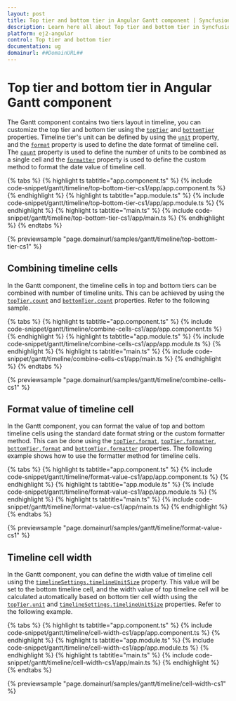 ```yaml
---
layout: post
title: Top tier and bottom tier in Angular Gantt component | Syncfusion
description: Learn here all about Top tier and bottom tier in Syncfusion Angular Gantt component of Syncfusion Essential JS 2 and more.
platform: ej2-angular
control: Top tier and bottom tier 
documentation: ug
domainurl: ##DomainURL##
---
```


# Top tier and bottom tier in Angular Gantt component

The Gantt component contains two tiers layout in timeline, you can customize the top tier and bottom tier using the [`topTier`](https://ej2.syncfusion.com/angular/documentation/api/gantt/timelineSettings/#toptier) and [`bottomTier`](https://ej2.syncfusion.com/angular/documentation/api/gantt/timelineSettings/#bottomtier) properties. Timeline tier's unit can be defined by using the [`unit`](https://ej2.syncfusion.com/angular/documentation/api/gantt/timelineTierSettings/#unit) property, and the [`format`](https://ej2.syncfusion.com/angular/documentation/api/gantt/timelineTierSettings/#format) property is used to define the date format of timeline cell. The [`count`](https://ej2.syncfusion.com/angular/documentation/api/gantt/timelineTierSettings/#count) property is used to define the number of units to be combined as a single cell and the [`formatter`](https://ej2.syncfusion.com/angular/documentation/api/gantt/timelineTierSettings/#formatter) property is used to define the custom method to format the date value of timeline cell.

{% tabs %}
{% highlight ts tabtitle="app.component.ts" %}
{% include code-snippet/gantt/timeline/top-bottom-tier-cs1/app/app.component.ts %}
{% endhighlight %}
{% highlight ts tabtitle="app.module.ts" %}
{% include code-snippet/gantt/timeline/top-bottom-tier-cs1/app/app.module.ts %}
{% endhighlight %}
{% highlight ts tabtitle="main.ts" %}
{% include code-snippet/gantt/timeline/top-bottom-tier-cs1/app/main.ts %}
{% endhighlight %}
{% endtabs %}
  
{% previewsample "page.domainurl/samples/gantt/timeline/top-bottom-tier-cs1" %}

## Combining timeline cells

In the Gantt component, the timeline cells in top and bottom tiers can be combined with number of timeline units. This can be achieved by using the [`topTier.count`](https://ej2.syncfusion.com/angular/documentation/api/gantt/timelineTierSettings/#count) and [`bottomTier.count`](https://ej2.syncfusion.com/angular/documentation/api/gantt/timelineTierSettings/#count) properties. Refer to the following sample.

{% tabs %}
{% highlight ts tabtitle="app.component.ts" %}
{% include code-snippet/gantt/timeline/combine-cells-cs1/app/app.component.ts %}
{% endhighlight %}
{% highlight ts tabtitle="app.module.ts" %}
{% include code-snippet/gantt/timeline/combine-cells-cs1/app/app.module.ts %}
{% endhighlight %}
{% highlight ts tabtitle="main.ts" %}
{% include code-snippet/gantt/timeline/combine-cells-cs1/app/main.ts %}
{% endhighlight %}
{% endtabs %}
  
{% previewsample "page.domainurl/samples/gantt/timeline/combine-cells-cs1" %}

## Format value of timeline cell

In the Gantt component, you can format the value of top and bottom timeline cells using the standard date format string or the custom formatter method. This can be done using the [`topTier.format`](https://ej2.syncfusion.com/angular/documentation/api/gantt/timelineTierSettings/#format), [`topTier.formatter`](https://ej2.syncfusion.com/angular/documentation/api/gantt/timelineTierSettings/#formatter), [`bottomTier.format`](https://ej2.syncfusion.com/angular/documentation/api/gantt/timelineTierSettings/#format) and [`bottomTier.formatter`](https://ej2.syncfusion.com/angular/documentation/api/gantt/timelineTierSettings/#formatter) properties. The following example shows how to use the formatter method for timeline cells.

{% tabs %}
{% highlight ts tabtitle="app.component.ts" %}
{% include code-snippet/gantt/timeline/format-value-cs1/app/app.component.ts %}
{% endhighlight %}
{% highlight ts tabtitle="app.module.ts" %}
{% include code-snippet/gantt/timeline/format-value-cs1/app/app.module.ts %}
{% endhighlight %}
{% highlight ts tabtitle="main.ts" %}
{% include code-snippet/gantt/timeline/format-value-cs1/app/main.ts %}
{% endhighlight %}
{% endtabs %}
  
{% previewsample "page.domainurl/samples/gantt/timeline/format-value-cs1" %}

## Timeline cell width

In the Gantt component, you can define the width value of timeline cell using the [`timelineSettings.timelineUnitSize`](https://ej2.syncfusion.com/angular/documentation/api/gantt/timelineSettings/#timelineunitsize) property. This value will be set to the bottom timeline cell, and the width value of top timeline cell will be calculated automatically based on bottom tier cell width using the [`topTier.unit`](https://ej2.syncfusion.com/angular/documentation/api/gantt/timelineTierSettings/#unit) and [`timelineSettings.timelineUnitSize`](https://ej2.syncfusion.com/angular/documentation/api/gantt/timelineSettings/#timelineunitsize) properties. Refer to the following example.

{% tabs %}
{% highlight ts tabtitle="app.component.ts" %}
{% include code-snippet/gantt/timeline/cell-width-cs1/app/app.component.ts %}
{% endhighlight %}
{% highlight ts tabtitle="app.module.ts" %}
{% include code-snippet/gantt/timeline/cell-width-cs1/app/app.module.ts %}
{% endhighlight %}
{% highlight ts tabtitle="main.ts" %}
{% include code-snippet/gantt/timeline/cell-width-cs1/app/main.ts %}
{% endhighlight %}
{% endtabs %}
  
{% previewsample "page.domainurl/samples/gantt/timeline/cell-width-cs1" %}